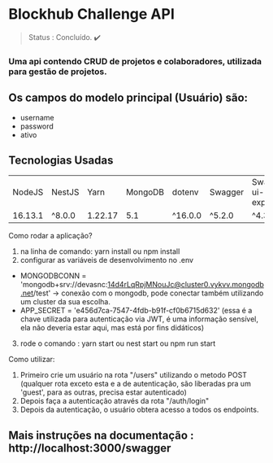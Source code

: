 # Blockhub Challenge API


>Status : Concluído. ✔️

### Uma api contendo CRUD de projetos e colaboradores, utilizada para gestão de projetos.

## Os campos do modelo principal (Usuário) são:

+ username
+ password
+ ativo

## Tecnologias Usadas

<table>
    <tr>
        <td>NodeJS</td>
        <td>NestJS</td>
        <td>Yarn</td>
        <td>MongoDB</td>
        <td>dotenv</td>
        <td>Swagger</td>
        <td>Swagger-ui-express</td>
    </tr>
    <tr>
        <td>16.13.1</td>
        <td>^8.0.0</td>
        <td>1.22.17</td>
        <td>5.1</td>
        <td>^16.0.0</td>
        <td>^5.2.0</td>
        <td>^4.3.0</td>
    </tr>
</table>

Como rodar a aplicação?

1) na linha de comando: yarn install ou npm install
2) configurar as variáveis de desenvolvimento no .env
  - MONGODBCONN = 'mongodb+srv://devasnc:14d4rLqRpjMNouJc@cluster0.vykvv.mongodb.net/test' -> conexão com o mongodb, pode conectar também utilizando um cluster da sua escolha.
  - APP_SECRET = 'e456d7ca-7547-4fdb-b91f-cf0b6715d632' 
    (essa é a chave utilizada para autenticação via JWT, é uma informação sensível, ela não deveria estar aqui, mas está por fins didáticos)
3) rode o comando : yarn start ou nest start ou npm run start
   

Como utilizar:

1) Primeiro crie um usuário na rota "/users" utilizando o metodo POST (qualquer rota exceto esta e a de autenticação, são liberadas pra um 'guest', para as outras, precisa estar autenticado) 
2) Depois faça a autenticação através da rota "/auth/login"
3) Depois da autenticação, o usuário obtera acesso a todos os endpoints.

## Mais instruções na documentação : http://localhost:3000/swagger


